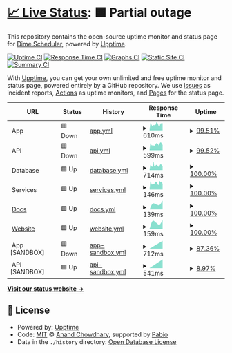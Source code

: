 # [📈 Live Status](https://demo.upptime.js.org): <!--live status--> **🟧 Partial outage**

This repository contains the open-source uptime monitor and status page for [Dime.Scheduler](www.dimescheduler.com), powered by [Upptime](https://github.com/upptime/upptime).

[![Uptime CI](https://github.com/dime-scheduler/status/workflows/Uptime%20CI/badge.svg)](https://github.com/dime-scheduler/status/actions?query=workflow%3A%22Uptime+CI%22)
[![Response Time CI](https://github.com/dime-scheduler/status/workflows/Response%20Time%20CI/badge.svg)](https://github.com/dime-scheduler/status/actions?query=workflow%3A%22Response+Time+CI%22)
[![Graphs CI](https://github.com/dime-scheduler/status/workflows/Graphs%20CI/badge.svg)](https://github.com/dime-scheduler/status/actions?query=workflow%3A%22Graphs+CI%22)
[![Static Site CI](https://github.com/dime-scheduler/status/workflows/Static%20Site%20CI/badge.svg)](https://github.com/dime-scheduler/status/actions?query=workflow%3A%22Static+Site+CI%22)
[![Summary CI](https://github.com/dime-scheduler/status/workflows/Summary%20CI/badge.svg)](https://github.com/dime-scheduler/status/actions?query=workflow%3A%22Summary+CI%22)

With [Upptime](https://upptime.js.org), you can get your own unlimited and free uptime monitor and status page, powered entirely by a GitHub repository. We use [Issues](https://github.com/dime-scheduler/status/issues) as incident reports, [Actions](https://github.com/dime-scheduler/status/actions) as uptime monitors, and [Pages](https://demo.upptime.js.org) for the status page.

<!--start: status pages-->
<!-- This summary is generated by Upptime (https://github.com/upptime/upptime) -->
<!-- Do not edit this manually, your changes will be overwritten -->
<!-- prettier-ignore -->
| URL | Status | History | Response Time | Uptime |
| --- | ------ | ------- | ------------- | ------ |
| <img alt="" src="https://cdn.dimescheduler.com/dime-scheduler/v2/shape.svg" height="13"> App | 🟥 Down | [app.yml](https://github.com/dime-scheduler/status/commits/HEAD/history/app.yml) | <details><summary><img alt="Response time graph" src="./graphs/app/response-time-week.png" height="20"> 610ms</summary><br><a href="https://status.dimescheduler.com/history/app"><img alt="Response time 610" src="https://img.shields.io/endpoint?url=https%3A%2F%2Fraw.githubusercontent.com%2Fdime-scheduler%2Fstatus%2FHEAD%2Fapi%2Fapp%2Fresponse-time.json"></a><br><a href="https://status.dimescheduler.com/history/app"><img alt="24-hour response time 610" src="https://img.shields.io/endpoint?url=https%3A%2F%2Fraw.githubusercontent.com%2Fdime-scheduler%2Fstatus%2FHEAD%2Fapi%2Fapp%2Fresponse-time-day.json"></a><br><a href="https://status.dimescheduler.com/history/app"><img alt="7-day response time 610" src="https://img.shields.io/endpoint?url=https%3A%2F%2Fraw.githubusercontent.com%2Fdime-scheduler%2Fstatus%2FHEAD%2Fapi%2Fapp%2Fresponse-time-week.json"></a><br><a href="https://status.dimescheduler.com/history/app"><img alt="30-day response time 610" src="https://img.shields.io/endpoint?url=https%3A%2F%2Fraw.githubusercontent.com%2Fdime-scheduler%2Fstatus%2FHEAD%2Fapi%2Fapp%2Fresponse-time-month.json"></a><br><a href="https://status.dimescheduler.com/history/app"><img alt="1-year response time 610" src="https://img.shields.io/endpoint?url=https%3A%2F%2Fraw.githubusercontent.com%2Fdime-scheduler%2Fstatus%2FHEAD%2Fapi%2Fapp%2Fresponse-time-year.json"></a></details> | <details><summary><a href="https://status.dimescheduler.com/history/app">99.51%</a></summary><a href="https://status.dimescheduler.com/history/app"><img alt="All-time uptime 99.51%" src="https://img.shields.io/endpoint?url=https%3A%2F%2Fraw.githubusercontent.com%2Fdime-scheduler%2Fstatus%2FHEAD%2Fapi%2Fapp%2Fuptime.json"></a><br><a href="https://status.dimescheduler.com/history/app"><img alt="24-hour uptime 99.51%" src="https://img.shields.io/endpoint?url=https%3A%2F%2Fraw.githubusercontent.com%2Fdime-scheduler%2Fstatus%2FHEAD%2Fapi%2Fapp%2Fuptime-day.json"></a><br><a href="https://status.dimescheduler.com/history/app"><img alt="7-day uptime 99.51%" src="https://img.shields.io/endpoint?url=https%3A%2F%2Fraw.githubusercontent.com%2Fdime-scheduler%2Fstatus%2FHEAD%2Fapi%2Fapp%2Fuptime-week.json"></a><br><a href="https://status.dimescheduler.com/history/app"><img alt="30-day uptime 99.51%" src="https://img.shields.io/endpoint?url=https%3A%2F%2Fraw.githubusercontent.com%2Fdime-scheduler%2Fstatus%2FHEAD%2Fapi%2Fapp%2Fuptime-month.json"></a><br><a href="https://status.dimescheduler.com/history/app"><img alt="1-year uptime 99.51%" src="https://img.shields.io/endpoint?url=https%3A%2F%2Fraw.githubusercontent.com%2Fdime-scheduler%2Fstatus%2FHEAD%2Fapi%2Fapp%2Fuptime-year.json"></a></details>
| <img alt="" src="https://cdn.dimescheduler.com/dime-scheduler/v2/shape.svg" height="13"> API | 🟥 Down | [api.yml](https://github.com/dime-scheduler/status/commits/HEAD/history/api.yml) | <details><summary><img alt="Response time graph" src="./graphs/api/response-time-week.png" height="20"> 599ms</summary><br><a href="https://status.dimescheduler.com/history/api"><img alt="Response time 599" src="https://img.shields.io/endpoint?url=https%3A%2F%2Fraw.githubusercontent.com%2Fdime-scheduler%2Fstatus%2FHEAD%2Fapi%2Fapi%2Fresponse-time.json"></a><br><a href="https://status.dimescheduler.com/history/api"><img alt="24-hour response time 599" src="https://img.shields.io/endpoint?url=https%3A%2F%2Fraw.githubusercontent.com%2Fdime-scheduler%2Fstatus%2FHEAD%2Fapi%2Fapi%2Fresponse-time-day.json"></a><br><a href="https://status.dimescheduler.com/history/api"><img alt="7-day response time 599" src="https://img.shields.io/endpoint?url=https%3A%2F%2Fraw.githubusercontent.com%2Fdime-scheduler%2Fstatus%2FHEAD%2Fapi%2Fapi%2Fresponse-time-week.json"></a><br><a href="https://status.dimescheduler.com/history/api"><img alt="30-day response time 599" src="https://img.shields.io/endpoint?url=https%3A%2F%2Fraw.githubusercontent.com%2Fdime-scheduler%2Fstatus%2FHEAD%2Fapi%2Fapi%2Fresponse-time-month.json"></a><br><a href="https://status.dimescheduler.com/history/api"><img alt="1-year response time 599" src="https://img.shields.io/endpoint?url=https%3A%2F%2Fraw.githubusercontent.com%2Fdime-scheduler%2Fstatus%2FHEAD%2Fapi%2Fapi%2Fresponse-time-year.json"></a></details> | <details><summary><a href="https://status.dimescheduler.com/history/api">99.52%</a></summary><a href="https://status.dimescheduler.com/history/api"><img alt="All-time uptime 99.52%" src="https://img.shields.io/endpoint?url=https%3A%2F%2Fraw.githubusercontent.com%2Fdime-scheduler%2Fstatus%2FHEAD%2Fapi%2Fapi%2Fuptime.json"></a><br><a href="https://status.dimescheduler.com/history/api"><img alt="24-hour uptime 99.52%" src="https://img.shields.io/endpoint?url=https%3A%2F%2Fraw.githubusercontent.com%2Fdime-scheduler%2Fstatus%2FHEAD%2Fapi%2Fapi%2Fuptime-day.json"></a><br><a href="https://status.dimescheduler.com/history/api"><img alt="7-day uptime 99.52%" src="https://img.shields.io/endpoint?url=https%3A%2F%2Fraw.githubusercontent.com%2Fdime-scheduler%2Fstatus%2FHEAD%2Fapi%2Fapi%2Fuptime-week.json"></a><br><a href="https://status.dimescheduler.com/history/api"><img alt="30-day uptime 99.52%" src="https://img.shields.io/endpoint?url=https%3A%2F%2Fraw.githubusercontent.com%2Fdime-scheduler%2Fstatus%2FHEAD%2Fapi%2Fapi%2Fuptime-month.json"></a><br><a href="https://status.dimescheduler.com/history/api"><img alt="1-year uptime 99.52%" src="https://img.shields.io/endpoint?url=https%3A%2F%2Fraw.githubusercontent.com%2Fdime-scheduler%2Fstatus%2FHEAD%2Fapi%2Fapi%2Fuptime-year.json"></a></details>
| <img alt="" src="https://cdn.dimescheduler.com/dime-scheduler/v2/shape.svg" height="13"> Database | 🟩 Up | [database.yml](https://github.com/dime-scheduler/status/commits/HEAD/history/database.yml) | <details><summary><img alt="Response time graph" src="./graphs/database/response-time-week.png" height="20"> 714ms</summary><br><a href="https://status.dimescheduler.com/history/database"><img alt="Response time 714" src="https://img.shields.io/endpoint?url=https%3A%2F%2Fraw.githubusercontent.com%2Fdime-scheduler%2Fstatus%2FHEAD%2Fapi%2Fdatabase%2Fresponse-time.json"></a><br><a href="https://status.dimescheduler.com/history/database"><img alt="24-hour response time 714" src="https://img.shields.io/endpoint?url=https%3A%2F%2Fraw.githubusercontent.com%2Fdime-scheduler%2Fstatus%2FHEAD%2Fapi%2Fdatabase%2Fresponse-time-day.json"></a><br><a href="https://status.dimescheduler.com/history/database"><img alt="7-day response time 714" src="https://img.shields.io/endpoint?url=https%3A%2F%2Fraw.githubusercontent.com%2Fdime-scheduler%2Fstatus%2FHEAD%2Fapi%2Fdatabase%2Fresponse-time-week.json"></a><br><a href="https://status.dimescheduler.com/history/database"><img alt="30-day response time 714" src="https://img.shields.io/endpoint?url=https%3A%2F%2Fraw.githubusercontent.com%2Fdime-scheduler%2Fstatus%2FHEAD%2Fapi%2Fdatabase%2Fresponse-time-month.json"></a><br><a href="https://status.dimescheduler.com/history/database"><img alt="1-year response time 714" src="https://img.shields.io/endpoint?url=https%3A%2F%2Fraw.githubusercontent.com%2Fdime-scheduler%2Fstatus%2FHEAD%2Fapi%2Fdatabase%2Fresponse-time-year.json"></a></details> | <details><summary><a href="https://status.dimescheduler.com/history/database">100.00%</a></summary><a href="https://status.dimescheduler.com/history/database"><img alt="All-time uptime 100.00%" src="https://img.shields.io/endpoint?url=https%3A%2F%2Fraw.githubusercontent.com%2Fdime-scheduler%2Fstatus%2FHEAD%2Fapi%2Fdatabase%2Fuptime.json"></a><br><a href="https://status.dimescheduler.com/history/database"><img alt="24-hour uptime 100.00%" src="https://img.shields.io/endpoint?url=https%3A%2F%2Fraw.githubusercontent.com%2Fdime-scheduler%2Fstatus%2FHEAD%2Fapi%2Fdatabase%2Fuptime-day.json"></a><br><a href="https://status.dimescheduler.com/history/database"><img alt="7-day uptime 100.00%" src="https://img.shields.io/endpoint?url=https%3A%2F%2Fraw.githubusercontent.com%2Fdime-scheduler%2Fstatus%2FHEAD%2Fapi%2Fdatabase%2Fuptime-week.json"></a><br><a href="https://status.dimescheduler.com/history/database"><img alt="30-day uptime 100.00%" src="https://img.shields.io/endpoint?url=https%3A%2F%2Fraw.githubusercontent.com%2Fdime-scheduler%2Fstatus%2FHEAD%2Fapi%2Fdatabase%2Fuptime-month.json"></a><br><a href="https://status.dimescheduler.com/history/database"><img alt="1-year uptime 100.00%" src="https://img.shields.io/endpoint?url=https%3A%2F%2Fraw.githubusercontent.com%2Fdime-scheduler%2Fstatus%2FHEAD%2Fapi%2Fdatabase%2Fuptime-year.json"></a></details>
| <img alt="" src="https://cdn.dimescheduler.com/dime-scheduler/v2/shape.svg" height="13"> Services | 🟩 Up | [services.yml](https://github.com/dime-scheduler/status/commits/HEAD/history/services.yml) | <details><summary><img alt="Response time graph" src="./graphs/services/response-time-week.png" height="20"> 146ms</summary><br><a href="https://status.dimescheduler.com/history/services"><img alt="Response time 146" src="https://img.shields.io/endpoint?url=https%3A%2F%2Fraw.githubusercontent.com%2Fdime-scheduler%2Fstatus%2FHEAD%2Fapi%2Fservices%2Fresponse-time.json"></a><br><a href="https://status.dimescheduler.com/history/services"><img alt="24-hour response time 146" src="https://img.shields.io/endpoint?url=https%3A%2F%2Fraw.githubusercontent.com%2Fdime-scheduler%2Fstatus%2FHEAD%2Fapi%2Fservices%2Fresponse-time-day.json"></a><br><a href="https://status.dimescheduler.com/history/services"><img alt="7-day response time 146" src="https://img.shields.io/endpoint?url=https%3A%2F%2Fraw.githubusercontent.com%2Fdime-scheduler%2Fstatus%2FHEAD%2Fapi%2Fservices%2Fresponse-time-week.json"></a><br><a href="https://status.dimescheduler.com/history/services"><img alt="30-day response time 146" src="https://img.shields.io/endpoint?url=https%3A%2F%2Fraw.githubusercontent.com%2Fdime-scheduler%2Fstatus%2FHEAD%2Fapi%2Fservices%2Fresponse-time-month.json"></a><br><a href="https://status.dimescheduler.com/history/services"><img alt="1-year response time 146" src="https://img.shields.io/endpoint?url=https%3A%2F%2Fraw.githubusercontent.com%2Fdime-scheduler%2Fstatus%2FHEAD%2Fapi%2Fservices%2Fresponse-time-year.json"></a></details> | <details><summary><a href="https://status.dimescheduler.com/history/services">100.00%</a></summary><a href="https://status.dimescheduler.com/history/services"><img alt="All-time uptime 100.00%" src="https://img.shields.io/endpoint?url=https%3A%2F%2Fraw.githubusercontent.com%2Fdime-scheduler%2Fstatus%2FHEAD%2Fapi%2Fservices%2Fuptime.json"></a><br><a href="https://status.dimescheduler.com/history/services"><img alt="24-hour uptime 100.00%" src="https://img.shields.io/endpoint?url=https%3A%2F%2Fraw.githubusercontent.com%2Fdime-scheduler%2Fstatus%2FHEAD%2Fapi%2Fservices%2Fuptime-day.json"></a><br><a href="https://status.dimescheduler.com/history/services"><img alt="7-day uptime 100.00%" src="https://img.shields.io/endpoint?url=https%3A%2F%2Fraw.githubusercontent.com%2Fdime-scheduler%2Fstatus%2FHEAD%2Fapi%2Fservices%2Fuptime-week.json"></a><br><a href="https://status.dimescheduler.com/history/services"><img alt="30-day uptime 100.00%" src="https://img.shields.io/endpoint?url=https%3A%2F%2Fraw.githubusercontent.com%2Fdime-scheduler%2Fstatus%2FHEAD%2Fapi%2Fservices%2Fuptime-month.json"></a><br><a href="https://status.dimescheduler.com/history/services"><img alt="1-year uptime 100.00%" src="https://img.shields.io/endpoint?url=https%3A%2F%2Fraw.githubusercontent.com%2Fdime-scheduler%2Fstatus%2FHEAD%2Fapi%2Fservices%2Fuptime-year.json"></a></details>
| <img alt="" src="https://cdn.dimescheduler.com/dime-scheduler/v2/shape.svg" height="13"> [Docs](https://docs.dimescheduler.com) | 🟩 Up | [docs.yml](https://github.com/dime-scheduler/status/commits/HEAD/history/docs.yml) | <details><summary><img alt="Response time graph" src="./graphs/docs/response-time-week.png" height="20"> 139ms</summary><br><a href="https://status.dimescheduler.com/history/docs"><img alt="Response time 139" src="https://img.shields.io/endpoint?url=https%3A%2F%2Fraw.githubusercontent.com%2Fdime-scheduler%2Fstatus%2FHEAD%2Fapi%2Fdocs%2Fresponse-time.json"></a><br><a href="https://status.dimescheduler.com/history/docs"><img alt="24-hour response time 139" src="https://img.shields.io/endpoint?url=https%3A%2F%2Fraw.githubusercontent.com%2Fdime-scheduler%2Fstatus%2FHEAD%2Fapi%2Fdocs%2Fresponse-time-day.json"></a><br><a href="https://status.dimescheduler.com/history/docs"><img alt="7-day response time 139" src="https://img.shields.io/endpoint?url=https%3A%2F%2Fraw.githubusercontent.com%2Fdime-scheduler%2Fstatus%2FHEAD%2Fapi%2Fdocs%2Fresponse-time-week.json"></a><br><a href="https://status.dimescheduler.com/history/docs"><img alt="30-day response time 139" src="https://img.shields.io/endpoint?url=https%3A%2F%2Fraw.githubusercontent.com%2Fdime-scheduler%2Fstatus%2FHEAD%2Fapi%2Fdocs%2Fresponse-time-month.json"></a><br><a href="https://status.dimescheduler.com/history/docs"><img alt="1-year response time 139" src="https://img.shields.io/endpoint?url=https%3A%2F%2Fraw.githubusercontent.com%2Fdime-scheduler%2Fstatus%2FHEAD%2Fapi%2Fdocs%2Fresponse-time-year.json"></a></details> | <details><summary><a href="https://status.dimescheduler.com/history/docs">100.00%</a></summary><a href="https://status.dimescheduler.com/history/docs"><img alt="All-time uptime 100.00%" src="https://img.shields.io/endpoint?url=https%3A%2F%2Fraw.githubusercontent.com%2Fdime-scheduler%2Fstatus%2FHEAD%2Fapi%2Fdocs%2Fuptime.json"></a><br><a href="https://status.dimescheduler.com/history/docs"><img alt="24-hour uptime 100.00%" src="https://img.shields.io/endpoint?url=https%3A%2F%2Fraw.githubusercontent.com%2Fdime-scheduler%2Fstatus%2FHEAD%2Fapi%2Fdocs%2Fuptime-day.json"></a><br><a href="https://status.dimescheduler.com/history/docs"><img alt="7-day uptime 100.00%" src="https://img.shields.io/endpoint?url=https%3A%2F%2Fraw.githubusercontent.com%2Fdime-scheduler%2Fstatus%2FHEAD%2Fapi%2Fdocs%2Fuptime-week.json"></a><br><a href="https://status.dimescheduler.com/history/docs"><img alt="30-day uptime 100.00%" src="https://img.shields.io/endpoint?url=https%3A%2F%2Fraw.githubusercontent.com%2Fdime-scheduler%2Fstatus%2FHEAD%2Fapi%2Fdocs%2Fuptime-month.json"></a><br><a href="https://status.dimescheduler.com/history/docs"><img alt="1-year uptime 100.00%" src="https://img.shields.io/endpoint?url=https%3A%2F%2Fraw.githubusercontent.com%2Fdime-scheduler%2Fstatus%2FHEAD%2Fapi%2Fdocs%2Fuptime-year.json"></a></details>
| <img alt="" src="https://cdn.dimescheduler.com/dime-scheduler/v2/shape.svg" height="13"> [Website](https://www.dimescheduler.com) | 🟩 Up | [website.yml](https://github.com/dime-scheduler/status/commits/HEAD/history/website.yml) | <details><summary><img alt="Response time graph" src="./graphs/website/response-time-week.png" height="20"> 159ms</summary><br><a href="https://status.dimescheduler.com/history/website"><img alt="Response time 159" src="https://img.shields.io/endpoint?url=https%3A%2F%2Fraw.githubusercontent.com%2Fdime-scheduler%2Fstatus%2FHEAD%2Fapi%2Fwebsite%2Fresponse-time.json"></a><br><a href="https://status.dimescheduler.com/history/website"><img alt="24-hour response time 159" src="https://img.shields.io/endpoint?url=https%3A%2F%2Fraw.githubusercontent.com%2Fdime-scheduler%2Fstatus%2FHEAD%2Fapi%2Fwebsite%2Fresponse-time-day.json"></a><br><a href="https://status.dimescheduler.com/history/website"><img alt="7-day response time 159" src="https://img.shields.io/endpoint?url=https%3A%2F%2Fraw.githubusercontent.com%2Fdime-scheduler%2Fstatus%2FHEAD%2Fapi%2Fwebsite%2Fresponse-time-week.json"></a><br><a href="https://status.dimescheduler.com/history/website"><img alt="30-day response time 159" src="https://img.shields.io/endpoint?url=https%3A%2F%2Fraw.githubusercontent.com%2Fdime-scheduler%2Fstatus%2FHEAD%2Fapi%2Fwebsite%2Fresponse-time-month.json"></a><br><a href="https://status.dimescheduler.com/history/website"><img alt="1-year response time 159" src="https://img.shields.io/endpoint?url=https%3A%2F%2Fraw.githubusercontent.com%2Fdime-scheduler%2Fstatus%2FHEAD%2Fapi%2Fwebsite%2Fresponse-time-year.json"></a></details> | <details><summary><a href="https://status.dimescheduler.com/history/website">100.00%</a></summary><a href="https://status.dimescheduler.com/history/website"><img alt="All-time uptime 100.00%" src="https://img.shields.io/endpoint?url=https%3A%2F%2Fraw.githubusercontent.com%2Fdime-scheduler%2Fstatus%2FHEAD%2Fapi%2Fwebsite%2Fuptime.json"></a><br><a href="https://status.dimescheduler.com/history/website"><img alt="24-hour uptime 100.00%" src="https://img.shields.io/endpoint?url=https%3A%2F%2Fraw.githubusercontent.com%2Fdime-scheduler%2Fstatus%2FHEAD%2Fapi%2Fwebsite%2Fuptime-day.json"></a><br><a href="https://status.dimescheduler.com/history/website"><img alt="7-day uptime 100.00%" src="https://img.shields.io/endpoint?url=https%3A%2F%2Fraw.githubusercontent.com%2Fdime-scheduler%2Fstatus%2FHEAD%2Fapi%2Fwebsite%2Fuptime-week.json"></a><br><a href="https://status.dimescheduler.com/history/website"><img alt="30-day uptime 100.00%" src="https://img.shields.io/endpoint?url=https%3A%2F%2Fraw.githubusercontent.com%2Fdime-scheduler%2Fstatus%2FHEAD%2Fapi%2Fwebsite%2Fuptime-month.json"></a><br><a href="https://status.dimescheduler.com/history/website"><img alt="1-year uptime 100.00%" src="https://img.shields.io/endpoint?url=https%3A%2F%2Fraw.githubusercontent.com%2Fdime-scheduler%2Fstatus%2FHEAD%2Fapi%2Fwebsite%2Fuptime-year.json"></a></details>
| <img alt="" src="https://cdn.dimescheduler.com/dime-scheduler/v2/shape.svg" height="13"> App [SANDBOX] | 🟥 Down | [app-sandbox.yml](https://github.com/dime-scheduler/status/commits/HEAD/history/app-sandbox.yml) | <details><summary><img alt="Response time graph" src="./graphs/app-sandbox/response-time-week.png" height="20"> 712ms</summary><br><a href="https://status.dimescheduler.com/history/app-sandbox"><img alt="Response time 712" src="https://img.shields.io/endpoint?url=https%3A%2F%2Fraw.githubusercontent.com%2Fdime-scheduler%2Fstatus%2FHEAD%2Fapi%2Fapp-sandbox%2Fresponse-time.json"></a><br><a href="https://status.dimescheduler.com/history/app-sandbox"><img alt="24-hour response time 712" src="https://img.shields.io/endpoint?url=https%3A%2F%2Fraw.githubusercontent.com%2Fdime-scheduler%2Fstatus%2FHEAD%2Fapi%2Fapp-sandbox%2Fresponse-time-day.json"></a><br><a href="https://status.dimescheduler.com/history/app-sandbox"><img alt="7-day response time 712" src="https://img.shields.io/endpoint?url=https%3A%2F%2Fraw.githubusercontent.com%2Fdime-scheduler%2Fstatus%2FHEAD%2Fapi%2Fapp-sandbox%2Fresponse-time-week.json"></a><br><a href="https://status.dimescheduler.com/history/app-sandbox"><img alt="30-day response time 712" src="https://img.shields.io/endpoint?url=https%3A%2F%2Fraw.githubusercontent.com%2Fdime-scheduler%2Fstatus%2FHEAD%2Fapi%2Fapp-sandbox%2Fresponse-time-month.json"></a><br><a href="https://status.dimescheduler.com/history/app-sandbox"><img alt="1-year response time 712" src="https://img.shields.io/endpoint?url=https%3A%2F%2Fraw.githubusercontent.com%2Fdime-scheduler%2Fstatus%2FHEAD%2Fapi%2Fapp-sandbox%2Fresponse-time-year.json"></a></details> | <details><summary><a href="https://status.dimescheduler.com/history/app-sandbox">87.36%</a></summary><a href="https://status.dimescheduler.com/history/app-sandbox"><img alt="All-time uptime 87.36%" src="https://img.shields.io/endpoint?url=https%3A%2F%2Fraw.githubusercontent.com%2Fdime-scheduler%2Fstatus%2FHEAD%2Fapi%2Fapp-sandbox%2Fuptime.json"></a><br><a href="https://status.dimescheduler.com/history/app-sandbox"><img alt="24-hour uptime 87.36%" src="https://img.shields.io/endpoint?url=https%3A%2F%2Fraw.githubusercontent.com%2Fdime-scheduler%2Fstatus%2FHEAD%2Fapi%2Fapp-sandbox%2Fuptime-day.json"></a><br><a href="https://status.dimescheduler.com/history/app-sandbox"><img alt="7-day uptime 87.36%" src="https://img.shields.io/endpoint?url=https%3A%2F%2Fraw.githubusercontent.com%2Fdime-scheduler%2Fstatus%2FHEAD%2Fapi%2Fapp-sandbox%2Fuptime-week.json"></a><br><a href="https://status.dimescheduler.com/history/app-sandbox"><img alt="30-day uptime 87.36%" src="https://img.shields.io/endpoint?url=https%3A%2F%2Fraw.githubusercontent.com%2Fdime-scheduler%2Fstatus%2FHEAD%2Fapi%2Fapp-sandbox%2Fuptime-month.json"></a><br><a href="https://status.dimescheduler.com/history/app-sandbox"><img alt="1-year uptime 87.36%" src="https://img.shields.io/endpoint?url=https%3A%2F%2Fraw.githubusercontent.com%2Fdime-scheduler%2Fstatus%2FHEAD%2Fapi%2Fapp-sandbox%2Fuptime-year.json"></a></details>
| <img alt="" src="https://cdn.dimescheduler.com/dime-scheduler/v2/shape.svg" height="13"> API [SANDBOX] | 🟩 Up | [api-sandbox.yml](https://github.com/dime-scheduler/status/commits/HEAD/history/api-sandbox.yml) | <details><summary><img alt="Response time graph" src="./graphs/api-sandbox/response-time-week.png" height="20"> 541ms</summary><br><a href="https://status.dimescheduler.com/history/api-sandbox"><img alt="Response time 541" src="https://img.shields.io/endpoint?url=https%3A%2F%2Fraw.githubusercontent.com%2Fdime-scheduler%2Fstatus%2FHEAD%2Fapi%2Fapi-sandbox%2Fresponse-time.json"></a><br><a href="https://status.dimescheduler.com/history/api-sandbox"><img alt="24-hour response time 541" src="https://img.shields.io/endpoint?url=https%3A%2F%2Fraw.githubusercontent.com%2Fdime-scheduler%2Fstatus%2FHEAD%2Fapi%2Fapi-sandbox%2Fresponse-time-day.json"></a><br><a href="https://status.dimescheduler.com/history/api-sandbox"><img alt="7-day response time 541" src="https://img.shields.io/endpoint?url=https%3A%2F%2Fraw.githubusercontent.com%2Fdime-scheduler%2Fstatus%2FHEAD%2Fapi%2Fapi-sandbox%2Fresponse-time-week.json"></a><br><a href="https://status.dimescheduler.com/history/api-sandbox"><img alt="30-day response time 541" src="https://img.shields.io/endpoint?url=https%3A%2F%2Fraw.githubusercontent.com%2Fdime-scheduler%2Fstatus%2FHEAD%2Fapi%2Fapi-sandbox%2Fresponse-time-month.json"></a><br><a href="https://status.dimescheduler.com/history/api-sandbox"><img alt="1-year response time 541" src="https://img.shields.io/endpoint?url=https%3A%2F%2Fraw.githubusercontent.com%2Fdime-scheduler%2Fstatus%2FHEAD%2Fapi%2Fapi-sandbox%2Fresponse-time-year.json"></a></details> | <details><summary><a href="https://status.dimescheduler.com/history/api-sandbox">8.97%</a></summary><a href="https://status.dimescheduler.com/history/api-sandbox"><img alt="All-time uptime 8.97%" src="https://img.shields.io/endpoint?url=https%3A%2F%2Fraw.githubusercontent.com%2Fdime-scheduler%2Fstatus%2FHEAD%2Fapi%2Fapi-sandbox%2Fuptime.json"></a><br><a href="https://status.dimescheduler.com/history/api-sandbox"><img alt="24-hour uptime 8.97%" src="https://img.shields.io/endpoint?url=https%3A%2F%2Fraw.githubusercontent.com%2Fdime-scheduler%2Fstatus%2FHEAD%2Fapi%2Fapi-sandbox%2Fuptime-day.json"></a><br><a href="https://status.dimescheduler.com/history/api-sandbox"><img alt="7-day uptime 8.97%" src="https://img.shields.io/endpoint?url=https%3A%2F%2Fraw.githubusercontent.com%2Fdime-scheduler%2Fstatus%2FHEAD%2Fapi%2Fapi-sandbox%2Fuptime-week.json"></a><br><a href="https://status.dimescheduler.com/history/api-sandbox"><img alt="30-day uptime 8.97%" src="https://img.shields.io/endpoint?url=https%3A%2F%2Fraw.githubusercontent.com%2Fdime-scheduler%2Fstatus%2FHEAD%2Fapi%2Fapi-sandbox%2Fuptime-month.json"></a><br><a href="https://status.dimescheduler.com/history/api-sandbox"><img alt="1-year uptime 8.97%" src="https://img.shields.io/endpoint?url=https%3A%2F%2Fraw.githubusercontent.com%2Fdime-scheduler%2Fstatus%2FHEAD%2Fapi%2Fapi-sandbox%2Fuptime-year.json"></a></details>

<!--end: status pages-->

[**Visit our status website →**](https://demo.upptime.js.org)

## 📄 License

- Powered by: [Upptime](https://github.com/upptime/upptime)
- Code: [MIT](./LICENSE) © [Anand Chowdhary](https://anandchowdhary.com), supported by [Pabio](https://pabio.com)
- Data in the `./history` directory: [Open Database License](https://opendatacommons.org/licenses/odbl/1-0/)
